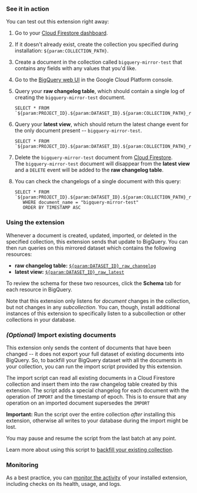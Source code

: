 ### See it in action

You can test out this extension right away:

1.  Go to your [Cloud Firestore dashboard](https://console.firebase.google.com/project/${param:PROJECT_ID}/database/firestore/data).

1.  If it doesn't already exist, create the collection you specified during installation: `${param:COLLECTION_PATH}`.

1.  Create a document in the collection called `bigquery-mirror-test` that contains any fields with any values that you'd like.

1.  Go to the [BigQuery web UI](https://console.cloud.com/bigquery?project=${param:PROJECT_ID}&p=${param:PROJECT_ID}&d=${param:DATASET_ID}) in the Google Cloud Platform console.

1.  Query your **raw changelog table**, which should contain a single log of creating the `bigquery-mirror-test` document.

    ```  
    SELECT * FROM `${param:PROJECT_ID}.${param:DATASET_ID}.${param:COLLECTION_PATH}_raw_changelog`   
    ```

1.  Query your **latest view**, which should return the latest change event for the only document present -- `bigquery-mirror-test`.

    ```  
    SELECT * FROM `${param:PROJECT_ID}.${param:DATASET_ID}.${param:COLLECTION_PATH}_raw_latest`
    ```

1.  Delete the `bigquery-mirror-test` document from [Cloud Firestore](https://console.firebase.google.com/project/${param:PROJECT_ID}/database/firestore/data).  
The `bigquery-mirror-test` document will disappear from the **latest view** and a `DELETE` event will be added to the **raw changelog table**.

1.  You can check the changelogs of a single document with this query:

    ```  
    SELECT * FROM `${param:PROJECT_ID}.${param:DATASET_ID}.${param:COLLECTION_PATH}_raw_changelog` 
       WHERE document_name = "bigquery-mirror-test" 
       ORDER BY TIMESTAMP ASC  
    ```

### Using the extension

Whenever a document is created, updated, imported, or deleted in the specified collection, this extension sends that update to BigQuery. You can then run queries on this mirrored dataset which contains the following resources:

+   **raw changelog table:** [`${param:DATASET_ID}_raw_changelog`](https://console.cloud.com/bigquery?project=${param:PROJECT_ID}&p=${param:PROJECT_ID}&d=${param:DATASET_ID}&t=${param:COLLECTION_PATH}_raw_changelog&page=table)
+   **latest view:** [`${param:DATASET_ID}_raw_latest`](https://console.cloud.com/bigquery?project=${param:PROJECT_ID}&p=${param:PROJECT_ID}&d=${param:DATASET_ID}&t=${param:COLLECTION_PATH}_raw_latest&page=table)

To review the schema for these two resources, click the **Schema** tab for each resource in BigQuery.

Note that this extension only listens for _document_ changes in the collection, but not changes in any _subcollection_. You can, though, install additional instances of this extension to specifically listen to a subcollection or other collections in your database.

### _(Optional)_ Import existing documents

This extension only sends the content of documents that have been changed -- it does not export your full dataset of existing documents into BigQuery. So, to backfill your BigQuery dataset with all the documents in your collection, you can run the import script provided by this extension.

The import script can read all existing documents in a Cloud Firestore collection and insert them into the raw changelog table created by this extension. The script adds a special changelog for each document with the operation of `IMPORT` and the timestamp of epoch. This is to ensure that any operation on an imported document supersedes the `IMPORT`

**Important:** Run the script over the entire collection _after_ installing this extension, otherwise all writes to your database during the import might be lost.

You may pause and resume the script from the last batch at any point.

Learn more about using this script to [backfill your existing collection](https://dev-partners.googlesource.com/samples/firebase/mods/+/master/firestore-bigquery-export/guides/IMPORT_EXISTING_DOCUMENTS.md).

### Monitoring

As a best practice, you can [monitor the activity](https://firebase.google.com/docs/extensions/manage-installed-extensions#monitor) of your installed extension, including checks on its health, usage, and logs.

